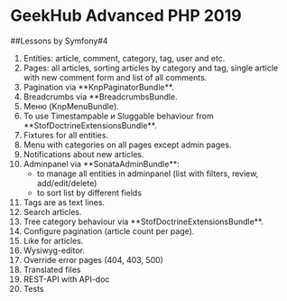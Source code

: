 # GeekHub Advanced PHP 2019

##Lessons by Symfony#4 
<ol>
<li>Entities: article, comment, category, tag, user and etc.</li>
<li>Pages: all articles, sorting articles by category and tag, single article with new comment form and list of all comments.</li>
<li>Pagination via **KnpPaginatorBundle**.</li>
<li>Breadcrumbs via **BreadcrumbsBundle.</li>
<li>Меню (KnpMenuBundle).</li>
<li>To use Timestampable и Sluggable behaviour from **StofDoctrineExtensionsBundle**.</li>
<li>Fixtures for all entities.</li>
<li>Menu with categories on all pages except admin pages.</li>
<li>Notifications about new articles.</li>
<li>Adminpanel via **SonataAdminBundle**:
<ul>
<li>to manage all entities in adminpanel (list with filters, review, add/edit/delete)</li>
<li>to sort list by different fields</li>
</ul>
<li>Tags are as text lines.</li>
<li>Search articles.</li>
<li>Tree category behaviour via **StofDoctrineExtensionsBundle**.</li>
<li>Configure pagination (article count per page).</li>
<li>Like for articles.</li>
<li>Wysiwyg-editor.</li>
<li>Override error pages (404, 403, 500)</li>
<li>Translated files</li>
<li>REST-API with API-doc</li>
<li>Tests</li>
</ol>
